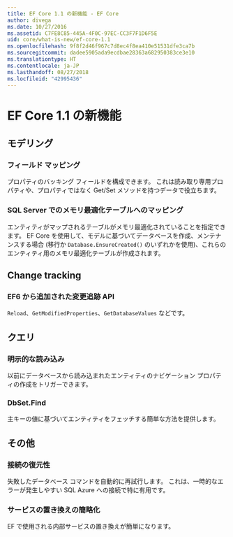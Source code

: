 ```yaml
---
title: EF Core 1.1 の新機能 - EF Core
author: divega
ms.date: 10/27/2016
ms.assetid: C7FE8C85-445A-4F0C-97EC-CC3F7F1D6F5E
uid: core/what-is-new/ef-core-1.1
ms.openlocfilehash: 9f8f2d46f967c7d8ec4f8ea410e51531dfe3ca7b
ms.sourcegitcommit: dadee5905ada9ecdbae28363a682950383ce3e10
ms.translationtype: HT
ms.contentlocale: ja-JP
ms.lasthandoff: 08/27/2018
ms.locfileid: "42995436"
---
```

# <a name="new-features-in-ef-core-11"></a>EF Core 1.1 の新機能

## <a name="modelling"></a>モデリング
### <a name="field-mapping"></a>フィールド マッピング
プロパティのバッキング フィールドを構成できます。 これは読み取り専用プロパティや、プロパティではなく Get/Set メソッドを持つデータで役立ちます。
### <a name="mapping-to-memory-optimized-tables-in-sql-server"></a>SQL Server でのメモリ最適化テーブルへのマッピング
エンティティがマップされるテーブルがメモリ最適化されていることを指定できます。 EF Core を使用して、モデルに基づいてデータベースを作成、メンテナンスする場合 (移行か `Database.EnsureCreated()` のいずれかを使用)、これらのエンティティ用のメモリ最適化テーブルが作成されます。

## <a name="change-tracking"></a>Change tracking
### <a name="additional-change-tracking-apis-from-ef6"></a>EF6 から追加された変更追跡 API
`Reload`、`GetModifiedProperties`、`GetDatabaseValues` などです。

## <a name="query"></a>クエリ
### <a name="explicit-loading"></a>明示的な読み込み
以前にデータベースから読み込まれたエンティティのナビゲーション プロパティの作成をトリガーできます。
### <a name="dbsetfind"></a>DbSet.Find
主キーの値に基づいてエンティティをフェッチする簡単な方法を提供します。

## <a name="other"></a>その他
### <a name="connection-resiliency"></a>接続の復元性
失敗したデータベース コマンドを自動的に再試行します。 これは、一時的なエラーが発生しやすい SQL Azure への接続で特に有用です。
### <a name="simplified-service-replacement"></a>サービスの置き換えの簡略化
EF で使用される内部サービスの置き換えが簡単になります。
